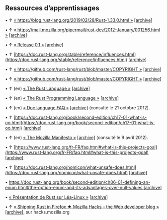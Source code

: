 ## Ressources d’apprentissages 
  
 •	 ↑ [« https://blog.rust-lang.org/2019/02/28/Rust-1.33.0.html »](https://blog.rust-lang.org/2019/02/28/Rust-1.33.0.html) [[archive]](http://archive.wikiwix.com/cache/?url=https%3A%2F%2Fblog.rust-lang.org%2F2019%2F02%2F28%2FRust-1.33.0.html)
  
 •  ↑ [« https://mail.mozilla.org/pipermail/rust-dev/2012-January/001256.html »](https://mail.mozilla.org/pipermail/rust-dev/2012-January/001256.html) [[archive]](http://archive.wikiwix.com/cache/?url=https%3A%2F%2Fmail.mozilla.org%2Fpipermail%2Frust-dev%2F2012-January%2F001256.html)
  
 •	 ↑ [« Release 0.1 »](https://github.com/rust-lang/rust/releases/tag/0.1) [[archive]](http://archive.wikiwix.com/cache/?url=https%3A%2F%2Fgithub.com%2Frust-lang%2Frust%2Freleases%2Ftag%2F0.1) 
  
 •	 ↑ [https://doc.rust-lang.org/stable/reference/influences.html](https://doc.rust-lang.org/stable/reference/influences.html) [[archive]](http://archive.wikiwix.com/cache/?url=https%3A%2F%2Fdoc.rust-lang.org%2Fstable%2Freference%2Finfluences.html)
  
 • ↑ [« https://github.com/rust-lang/rust/blob/master/COPYRIGHT »](https://github.com/rust-lang/rust/blob/master/COPYRIGHT) [[archive]](http://archive.wikiwix.com/cache/?url=https%3A%2F%2Fgithub.com%2Frust-lang%2Frust%2Fblob%2Fmaster%2FCOPYRIGHT)
  
 •	 ↑ [« https://github.com/rust-lang/rust/blob/master/COPYRIGHT »](https://github.com/rust-lang/rust/blob/master/COPYRIGHT) [[archive]](http://archive.wikiwix.com/cache/?url=https%3A%2F%2Fgithub.com%2Frust-lang%2Frust%2Fblob%2Fmaster%2FCOPYRIGHT)
  
 •	 ↑ (en) [« The Rust Language »](http://lambda-the-ultimate.org/node/4009) [[archive]](http://archive.wikiwix.com/cache/?url=http%3A%2F%2Flambda-the-ultimate.org%2Fnode%2F4009)
  
 •	 ↑ (en) [« The Rust Programming Language »](https://www.rust-lang.org/) [[archive]](http://archive.wikiwix.com/cache/?url=http%3A%2F%2Fwww.rust-lang.org%2F) 
  
 •	 ↑ (en) [« Doc language FAQ »](https://github.com/rust-lang/rust) [[archive]](http://archive.wikiwix.com/cache/?url=https%3A%2F%2Fgithub.com%2Fmozilla%2Frust%2Fwiki%2FDoc-language-FAQ) (consulté le 21 octobre 2012).
  
 •	 ↑ [https://doc.rust-lang.org/book/second-edition/ch17-01-what-is-oo.html](https://doc.rust-lang.org/book/second-edition/ch17-01-what-is-oo.html) [[archive]](http://archive.wikiwix.com/cache/?url=https%3A%2F%2Fdoc.rust-lang.org%2Fbook%2Fsecond-edition%2Fch17-01-what-is-oo.html)
  
 •	 ↑ (en) [« The Mozilla Manifesto »](https://www.mozilla.org/en-US/about/manifesto/) [[archive]](http://archive.wikiwix.com/cache/?url=https%3A%2F%2Fwww.mozilla.org%2Fabout%2Fmanifesto.en.html) (consulté le 9 avril 2012).

 •	 ↑ [https://www.rust-lang.org/fr-FR/faq.html#what-is-this-projects-goal](https://www.rust-lang.org/fr-FR/faq.html#what-is-this-projects-goal) [[archive]](http://archive.wikiwix.com/cache/?url=https%3A%2F%2Fwww.rust-lang.org%2Ffr-FR%2Ffaq.html%23what-is-this-projects-goal)

 •	 ↑ [https://doc.rust-lang.org/nomicon/what-unsafe-does.html](https://doc.rust-lang.org/nomicon/what-unsafe-does.html) [[archive]](http://archive.wikiwix.com/cache/?url=https%3A%2F%2Fdoc.rust-lang.org%2Fnomicon%2Fwhat-unsafe-does.html)

 •	 [https://doc.rust-lang.org/book/second-edition/ch06-01-defining-an-enum.html#the-option-enum-and-its-advantages-over-null-values ](https://doc.rust-lang.org/book/second-edition/ch06-01-defining-an-enum.html#the-option-enum-and-its-advantages-over-null-values)[[archive]](http://archive.wikiwix.com/cache/?url=https%3A%2F%2Fdoc.rust-lang.org%2Fbook%2Fsecond-edition%2Fch06-01-defining-an-enum.html%23the-option-enum-and-its-advantages-over-null-values)
 
 •	 [« Présentation de Rust sur Léa-Linux »](http://lea-linux.org/documentations/Rust) [[archive]](http://archive.wikiwix.com/cache/?url=http%3A%2F%2Flea-linux.org%2Fdocumentations%2FRust)
 
 •	 ↑ [« Shipping Rust in Firefox ★ Mozilla Hacks – the Web developer blog »](https://hacks.mozilla.org/2016/07/shipping-rust-in-firefox/) [[archive]](http://archive.wikiwix.com/cache/?url=https%3A%2F%2Fhacks.mozilla.org%2F2016%2F07%2Fshipping-rust-in-firefox%2F), sur hacks.mozilla.org
 
